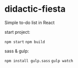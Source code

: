 # didactic-fiesta
Simple to-do list in React


start project:

`npm start`
`npm build`

sass & gulp:

`npm install gulp.sass`
`gulp watch`